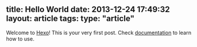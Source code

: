 title: Hello World
date: 2013-12-24 17:49:32
layout: article
tags:
type: "article"
---

Welcome to [Hexo](http://zespia.tw/hexo)! This is your very first post. Check [documentation](http://zespia.tw/hexo/docs) to learn how to use.